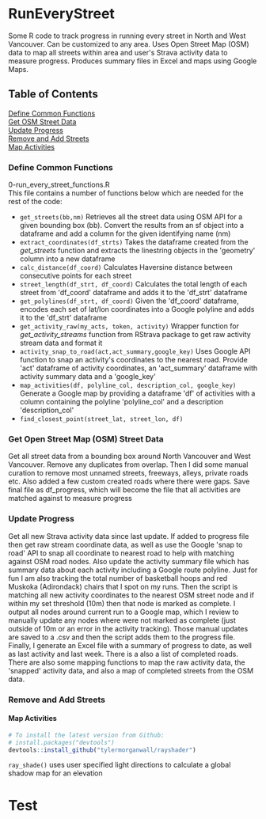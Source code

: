 # RunEveryStreet

Some R code to track progress in running every street in North and West Vancouver.  Can be customized to any area.  Uses Open Street Map (OSM) data to map all streets within area and user's Strava activity data to measure progress.  Produces summary files in Excel and maps using Google Maps.

## Table of Contents

[Define Common Functions](#Define-Common-functions)  
[Get OSM Street Data](#Get-Open-Street-Map-(OSM)-Street-Data)  
[Update Progress](#Update-Progress)  
[Remove and Add Streets](#Remove-And-Add-Streets)  
[Map Activities](#Map-Activities)

### Define Common Functions  
0-run_every_street_functions.R  
This file contains a number of functions below which are needed for the rest of the code:  

- `get_streets(bb,nm)`  Retrieves all the street data using OSM API for a given bounding box (bb).  Convert the results from an sf object into a dataframe and add a column for the given identifying name (nm)  
- `extract_coordinates(df_strts)` Takes the dataframe created from the *get_streets* function and extracts the linestring objects in the 'geometry' column into a new dataframe  
- `calc_distance(df_coord)`  Calculates Haversine distance between consecutive points for each street  
- `street_length(df_strt, df_coord)` Calculates the total length of each street from 'df_coord' dataframe and adds it to the 'df_strt' dataframe  
- `get_polylines(df_strt, df_coord)` Given the 'df_coord' dataframe, encodes each set of lat/lon coordinates into a Google polyline and adds it to the 'df_strt' dataframe  
- `get_activity_raw(my_acts, token, activity)` Wrapper function for *get_activity_streams* function from RStrava package to get raw activity stream data and format it  
- `activity_snap_to_road(act,act_summary,google_key)` Uses Google API function to snap an activity's coordinates to the nearest road.  Provide 'act' dataframe of activity coordinates, an 'act_summary' dataframe with activity summary data and a 'google_key'  
- `map_activities(df, polyline_col, description_col, google_key)`  Generate a Google map by providing a dataframe 'df' of activities with a column containing the polyline 'polyline_col' and a description 'description_col'  
- `find_closest_point(street_lat, street_lon, df)` 


### Get Open Street Map (OSM) Street Data

Get all street data from a bounding box around North Vancouver and West Vancouver.  Remove any duplicates from overlap.  Then I did some manual curation to remove most unnamed streets, freeways, alleys, private roads etc.  Also added a few custom created roads where there were gaps.  Save final file as df_progress, which will become the file that all activities are matched against to measure progress <br>

### Update Progress

Get all new Strava activity data since last update.  If added to progress file then get raw stream coordinate data, as well as use the Google 'snap to road' API to snap all coordinate to nearest road to help with matching against OSM road nodes.  Also update the activity summary file which has summary data about each activity including a Google route polyline.  Just for fun I am also tracking the total number of basketball hoops and red Muskoka (Adirondack) chairs that I spot on my runs.  Then the script is matching all new activity coordinates to the nearest OSM street node and if within my set threshold (10m) then that node is marked as complete.  I output all nodes around current run to a Google map, which I review to manually update any nodes where were not marked as complete (just outside of 10m or an error in the activity tracking).  Those manual updates are saved to a .csv and then the script adds them to the progress file.  Finally, I generate an Excel file with a summary of progress to date, as well as last activity and last week.  There is a also a list of completed roads.  There are also some mapping functions to map the raw activity data, the 'snapped' activity data, and also a map of completed streets from the OSM data.

### Remove and Add Streets

#### Map Activities


``` r
# To install the latest version from Github:
# install.packages("devtools")
devtools::install_github("tylermorganwall/rayshader")
```
`ray_shade()` uses user specified light directions to calculate a global shadow map for an elevation

# Test
